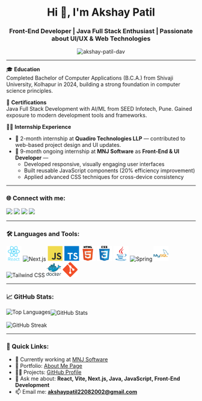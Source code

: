 <h1 align="center">Hi 👋, I'm Akshay Patil</h1>
<h3 align="center">
  Front-End Developer | Java Full Stack Enthusiast | Passionate about UI/UX & Web Technologies
</h3>

<p align="center">
  <img src="https://komarev.com/ghpvc/?username=akshay-patil-dav&label=Profile%20views&color=0e75b6&style=flat" alt="akshay-patil-dav" />
</p>

---

🎓 **Education**  
Completed Bachelor of Computer Applications (B.C.A.) from Shivaji University, Kolhapur in 2024, building a strong foundation in computer science principles.

📜 **Certifications**  
Java Full Stack Development with AI/ML from SEED Infotech, Pune. Gained exposure to modern development tools and frameworks.

🧑‍💻 **Internship Experience**  
- 💼 2-month internship at **Quadiro Technologies LLP** — contributed to web-based project design and UI updates.  
- 💼 9-month ongoing internship at **MNJ Software** as **Front-End & UI Developer** —  
  - Developed responsive, visually engaging user interfaces  
  - Built reusable JavaScript components (20% efficiency improvement)  
  - Applied advanced CSS techniques for cross-device consistency

---

### 🌐 Connect with me:
<p align="left">
  <a href="https://twitter.com/akshay07695" target="blank"><img src="https://raw.githubusercontent.com/rahuldkjain/github-profile-readme-generator/master/src/images/icons/Social/twitter.svg" width="30" /></a>
  <a href="https://linkedin.com/in/akshay-patil-ui-dev" target="blank"><img src="https://raw.githubusercontent.com/rahuldkjain/github-profile-readme-generator/master/src/images/icons/Social/linked-in-alt.svg" width="30" /></a>
  <a href="https://www.leetcode.com/akshay07695" target="blank"><img src="https://raw.githubusercontent.com/rahuldkjain/github-profile-readme-generator/master/src/images/icons/Social/leet-code.svg" width="30" /></a>
  <a href="https://auth.geeksforgeeks.org/user/akshaypatiq7px" target="blank"><img src="https://raw.githubusercontent.com/rahuldkjain/github-profile-readme-generator/master/src/images/icons/Social/geeks-for-geeks.svg" width="30" /></a>
</p>

---

### 🛠️ Languages and Tools:
<p>
  <!-- Add/remove icons as needed -->
  <img src="https://raw.githubusercontent.com/devicons/devicon/master/icons/react/react-original-wordmark.svg" alt="React" width="40" />
  <img src="https://cdn.worldvectorlogo.com/logos/nextjs-2.svg" alt="Next.js" width="40" />
  <img src="https://raw.githubusercontent.com/devicons/devicon/master/icons/javascript/javascript-original.svg" alt="JavaScript" width="40" />
  <img src="https://raw.githubusercontent.com/devicons/devicon/master/icons/typescript/typescript-original.svg" alt="TypeScript" width="40" />
  <img src="https://raw.githubusercontent.com/devicons/devicon/master/icons/html5/html5-original-wordmark.svg" alt="HTML5" width="40" />
  <img src="https://raw.githubusercontent.com/devicons/devicon/master/icons/css3/css3-original-wordmark.svg" alt="CSS3" width="40" />
  <img src="https://raw.githubusercontent.com/devicons/devicon/master/icons/java/java-original.svg" alt="Java" width="40" />
  <img src="https://www.vectorlogo.zone/logos/springio/springio-icon.svg" alt="Spring" width="40" />
  <img src="https://raw.githubusercontent.com/devicons/devicon/master/icons/mysql/mysql-original-wordmark.svg" alt="MySQL" width="40" />
  <img src="https://www.vectorlogo.zone/logos/tailwindcss/tailwindcss-icon.svg" alt="Tailwind CSS" width="40" />
  <img src="https://raw.githubusercontent.com/devicons/devicon/master/icons/docker/docker-original-wordmark.svg" alt="Docker" width="40" />
  <img src="https://raw.githubusercontent.com/devicons/devicon/master/icons/git/git-original.svg" alt="Git" width="40" />
</p>

---

### 📈 GitHub Stats:
<p>
  <img align="left" src="https://github-readme-stats.vercel.app/api/top-langs?username=akshay-patil-dav&show_icons=true&locale=en&layout=compact" alt="Top Languages" />
</p>

<p>
  <img align="center" src="https://github-readme-stats.vercel.app/api?username=akshay-patil-dav&show_icons=true&locale=en" alt="GitHub Stats" />
</p>

<p>
  <img align="center" src="https://github-readme-streak-stats.herokuapp.com/?user=akshay-patil-dav" alt="GitHub Streak" />
</p>

---

### 🔗 Quick Links:
- 🔭 Currently working at [MNJ Software](https://www.mnjsoftware.com/)
- 💼 Portfolio: [About Me Page](https://akshay-patil-dav.github.io/About_page/)
- 👨‍💻 Projects: [GitHub Profile](https://github.com/Akshay-patil-dav)
- 💬 Ask me about: **React, Vite, Next.js, Java, JavaScript, Front-End Development**
- 📫 Email me: **akshaypatil22082002@gmail.com**
